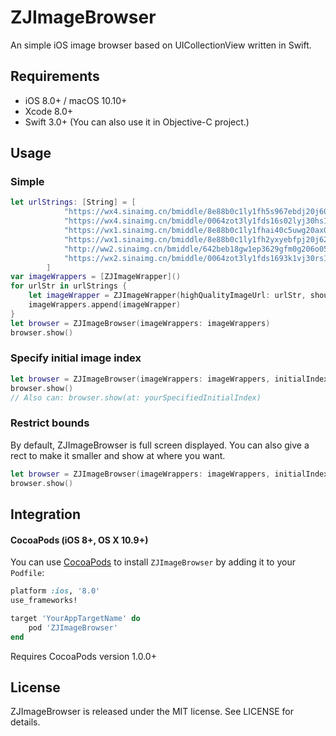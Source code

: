 # ZJImageBrowser
An simple iOS image browser based on UICollectionView written in Swift.

## Requirements

- iOS 8.0+ / macOS 10.10+ 
- Xcode 8.0+
- Swift 3.0+ (You can also use it in Objective-C project.)

## Usage
### Simple 
```swift
let urlStrings: [String] = [
            "https://wx4.sinaimg.cn/bmiddle/8e88b0c1ly1fh5s967ebdj20j60rpn3l.jpg",
            "https://wx4.sinaimg.cn/bmiddle/0064zot3ly1fds16s02lyj30hs1ysq9h.jpg",
            "https://wx1.sinaimg.cn/bmiddle/8e88b0c1ly1fhai40c5uwg20ax0k04qt.gif",
            "https://wx1.sinaimg.cn/bmiddle/8e88b0c1ly1fh2yxyebfpj20j62bvwrw.jpg",
            "http://ww2.sinaimg.cn/bmiddle/642beb18gw1ep3629gfm0g206o050b2a.gif",
            "https://wx2.sinaimg.cn/bmiddle/0064zot3ly1fds1693k1vj30rs12375r.jpg"
        ]
var imageWrappers = [ZJImageWrapper]()
for urlStr in urlStrings {
    let imageWrapper = ZJImageWrapper(highQualityImageUrl: urlStr, shouldDownloadImage: true, placeholderImage: nil, imageContainer: nil)
    imageWrappers.append(imageWrapper)
}
let browser = ZJImageBrowser(imageWrappers: imageWrappers)
browser.show()
```

### Specify initial image index
```swift
let browser = ZJImageBrowser(imageWrappers: imageWrappers, initialIndex: yourSpecifiedInitialIndex)
browser.show()
// Also can: browser.show(at: yourSpecifiedInitialIndex)
```

### Restrict bounds
By default, ZJImageBrowser is full screen displayed. You can also give a rect to make it smaller and show at where you want.
```swift
let browser = ZJImageBrowser(imageWrappers: imageWrappers, initialIndex: yourSpecifiedInitialIndex, containerRect: yourSpecifiedRect)
browser.show()
```

## Integration

#### CocoaPods (iOS 8+, OS X 10.9+)

You can use [CocoaPods](http://cocoapods.org/) to install `ZJImageBrowser` by adding it to your `Podfile`:

```ruby
platform :ios, '8.0'
use_frameworks!

target 'YourAppTargetName' do
	pod 'ZJImageBrowser'
end
```

Requires CocoaPods version 1.0.0+

## License

ZJImageBrowser is released under the MIT license. See LICENSE for details.